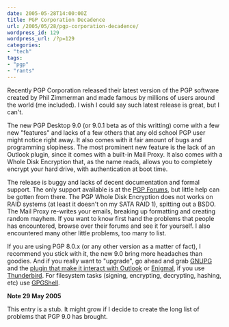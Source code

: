 ```yaml
---
date: 2005-05-28T14:00:00Z
title: PGP Corporation Decadence
url: /2005/05/28/pgp-corporation-decadence/
wordpress_id: 129
wordpress_url: /?p=129
categories:
- "tech"
tags:
- "pgp"
- "rants"
---
```


Recently PGP Corporation released their latest version of the PGP software created by Phil Zimmerman and made famous by millions of users around the world (me included). I wish I could say such latest release is great, but I can't.

The new PGP Desktop 9.0 (or 9.0.1 beta as of this writting) come with a few new "features" and lacks of a few others that any old school PGP user might notice right away. It also comes with it fair amount of bugs and programming slopiness. The most prominent new feature is the lack of an Outlook plugin, since it comes with a built-in Mail Proxy. It also comes with a Whole Disk Encryption that, as the name reads, allows you to completely encrypt your hard drive, with authentication at boot time.

The release is buggy and lacks of decent documentation and formal support. The only support available is at the <a href="http://forums.pgpsupport.com/" title="PGP Support forums (user powered)">PGP Forums</a>, but little help can be gotten from there. The PGP Whole Disk Encryption does not works on RAID systems (at least it doesn't on my SATA RAID 1), spitting out a BSDO. The Mail Proxy re-writes your emails, breaking up formatting and creating random mayhem. If you want to know first hand the problems that people has encountered, browse over their forums and see it for yourself. I also encountered many other little problems, too many to list.

If you are using PGP 8.0.x (or any other version as a matter of fact), I recommend you stick with it, the new 9.0 bring more headaches than goodies. And if you really want to "upgrade", go ahead and grab <a href="http://www.gnupg.org/" title="GNU Privacy Guard">GNUPG</a> and the <a href="ftp://ftp.g10code.com/g10code/outlgpg/outlgpg-0.93.zip" title="Great Outlook Plugin">plugin that make it interact with Outlook</a> or <a href="http://enigmail.mozdev.org/" title="PGP Thunderbird Extension">Enigmal</a>, if you use <a href="http://www.mozilla.org/products/thunderbird/" title="The Best Email Client">Thunderbird</a>. For filesystem tasks (signing, encrypting, decrypting, hashing, etc) use <a href="http://www.jumaros.de/rsoft/" title="GPGShell">GPGShell</a>.

<strong class="note_update">Note <span class="note_update_timestamp">29 May 2005</span></strong>

This entry is a stub. It might grow if I decide to create the long list of problems that PGP 9.0 has brought.